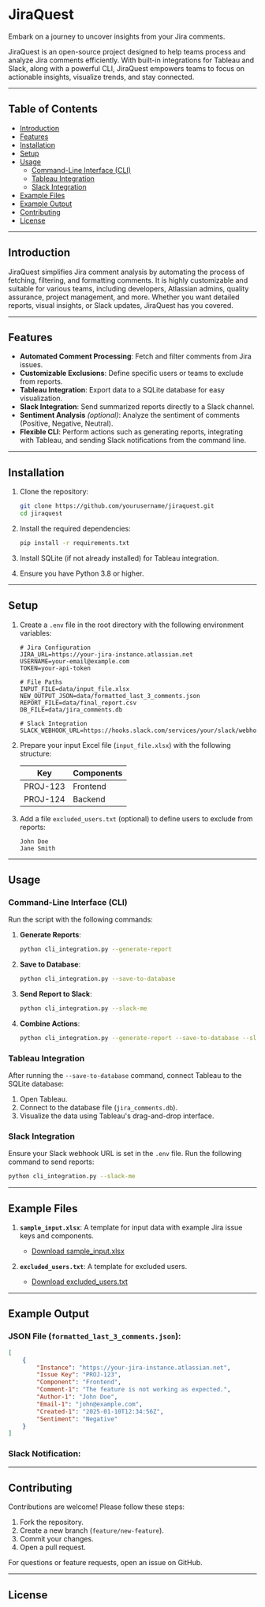 # JiraQuest

Embark on a journey to uncover insights from your Jira comments.

JiraQuest is an open-source project designed to help teams process and analyze Jira comments efficiently. With built-in integrations for Tableau and Slack, along with a powerful CLI, JiraQuest empowers teams to focus on actionable insights, visualize trends, and stay connected.

---

## Table of Contents

- [Introduction](#introduction)
- [Features](#features)
- [Installation](#installation)
- [Setup](#setup)
- [Usage](#usage)
  - [Command-Line Interface (CLI)](#command-line-interface-cli)
  - [Tableau Integration](#tableau-integration)
  - [Slack Integration](#slack-integration)
- [Example Files](#example-files)
- [Example Output](#example-output)
- [Contributing](#contributing)
- [License](#license)

---

## Introduction

JiraQuest simplifies Jira comment analysis by automating the process of fetching, filtering, and formatting comments. It is highly customizable and suitable for various teams, including developers, Atlassian admins, quality assurance, project management, and more. Whether you want detailed reports, visual insights, or Slack updates, JiraQuest has you covered.

---

## Features

- **Automated Comment Processing**: Fetch and filter comments from Jira issues.
- **Customizable Exclusions**: Define specific users or teams to exclude from reports.
- **Tableau Integration**: Export data to a SQLite database for easy visualization.
- **Slack Integration**: Send summarized reports directly to a Slack channel.
- **Sentiment Analysis** *(optional)*: Analyze the sentiment of comments (Positive, Negative, Neutral).
- **Flexible CLI**: Perform actions such as generating reports, integrating with Tableau, and sending Slack notifications from the command line.

---

## Installation

1. Clone the repository:

   ```bash
   git clone https://github.com/yourusername/jiraquest.git
   cd jiraquest
   ```

2. Install the required dependencies:

   ```bash
   pip install -r requirements.txt
   ```

3. Install SQLite (if not already installed) for Tableau integration.

4. Ensure you have Python 3.8 or higher.

---

## Setup

1. Create a `.env` file in the root directory with the following environment variables:

   ```plaintext
   # Jira Configuration
   JIRA_URL=https://your-jira-instance.atlassian.net
   USERNAME=your-email@example.com
   TOKEN=your-api-token

   # File Paths
   INPUT_FILE=data/input_file.xlsx
   NEW_OUTPUT_JSON=data/formatted_last_3_comments.json
   REPORT_FILE=data/final_report.csv
   DB_FILE=data/jira_comments.db

   # Slack Integration
   SLACK_WEBHOOK_URL=https://hooks.slack.com/services/your/slack/webhook
   ```

2. Prepare your input Excel file (`input_file.xlsx`) with the following structure:

   | Key      | Components |
   | -------- | ---------- |
   | PROJ-123 | Frontend   |
   | PROJ-124 | Backend    |

3. Add a file `excluded_users.txt` (optional) to define users to exclude from reports:

   ```plaintext
   John Doe
   Jane Smith
   ```

---

## Usage

### Command-Line Interface (CLI)

Run the script with the following commands:

1. **Generate Reports**:

   ```bash
   python cli_integration.py --generate-report
   ```

2. **Save to Database**:

   ```bash
   python cli_integration.py --save-to-database
   ```

3. **Send Report to Slack**:

   ```bash
   python cli_integration.py --slack-me
   ```

4. **Combine Actions**:

   ```bash
   python cli_integration.py --generate-report --save-to-database --slack-me
   ```

### Tableau Integration

After running the `--save-to-database` command, connect Tableau to the SQLite database:

1. Open Tableau.
2. Connect to the database file (`jira_comments.db`).
3. Visualize the data using Tableau's drag-and-drop interface.

### Slack Integration

Ensure your Slack webhook URL is set in the `.env` file. Run the following command to send reports:

```bash
python cli_integration.py --slack-me
```

---

## Example Files

1. **`sample_input.xlsx`**: A template for input data with example Jira issue keys and components.

   - [Download sample\_input.xlsx](sandbox:/mnt/data/sample_input.xlsx)

2. **`excluded_users.txt`**: A template for excluded users.

   - [Download excluded\_users.txt](sandbox:/mnt/data/excluded_users.txt)

---

## Example Output

### JSON File (`formatted_last_3_comments.json`):

```json
[
    {
        "Instance": "https://your-jira-instance.atlassian.net",
        "Issue Key": "PROJ-123",
        "Component": "Frontend",
        "Comment-1": "The feature is not working as expected.",
        "Author-1": "John Doe",
        "Email-1": "john@example.com",
        "Created-1": "2025-01-10T12:34:56Z",
        "Sentiment": "Negative"
    }
]
```

### Slack Notification:



---

## Contributing

Contributions are welcome! Please follow these steps:

1. Fork the repository.
2. Create a new branch (`feature/new-feature`).
3. Commit your changes.
4. Open a pull request.

For questions or feature requests, open an issue on GitHub.

---

## License



